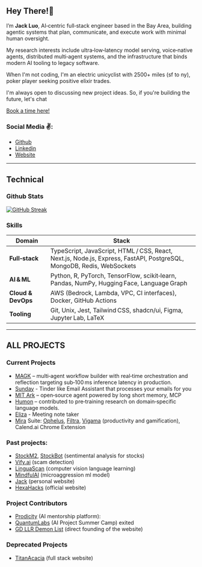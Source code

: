 ## Hey There!👋
I’m **Jack Luo**, AI‑centric full‑stack engineer based in the Bay Area, building agentic systems that plan, communicate, and execute work with minimal human oversight.

My research interests include ultra‑low‑latency model serving, voice‑native agents, distributed multi‑agent systems, and the infrastructure that binds modern AI tooling to legacy software.

When I'm not coding, I'm an electric unicyclist with 2500+ miles (sf to ny), poker player seeking positive elixir trades.

I'm always open to discussing new project ideas. So, if you're building the future, let's chat

[Book a time here!](https://calendly.com/jackluo)

### Social Media ✌️:
- [Github](https://www.github.com/thejackluo)
- [Linkedin](https://www.linkedin.com/in/thejackluo)
- [Website](https://www.jack-luo.com)

---
## Technical
### Github Stats
[![GitHub Streak](https://streak-stats.demolab.com?user=thejackluo&theme=dark&date_format=M%20j%5B%2C%20Y%5D)](https://git.io/streak-stats)

### Skills
| Domain | Stack |
|--------|-------|
| **Full‑stack** | TypeScript, JavaScript, HTML / CSS, React, Next.js, Node.js, Express, FastAPI, PostgreSQL, MongoDB, Redis, WebSockets |
| **AI & ML** | Python, R, PyTorch, TensorFlow, scikit‑learn, Pandas, NumPy, Hugging Face, Language Graph |
| **Cloud & DevOps** | AWS (Bedrock, Lambda, VPC, CI interfaces), Docker, GitHub Actions |
| **Tooling** | Git, Unix, Jest, Tailwind CSS, shadcn/ui, Figma, Jupyter Lab, LaTeX |
---
## ALL PROJECTS
### Current Projects
- [MAGK](https://github.com/magk-app) – multi‑agent workflow builder with real‑time orchestration and reflection targeting sub‑100 ms inference latency in production.
- [Sunday](https://github.com/magk-app/sunday) - Tinder like Email Assistant that processes your emails for you
- [MIT Ark](https://github.com/SGIARK/ARK2.0) – open‑source agent powered by long short memory, MCP
- [Humon](https://humon.org) – contributed to pre‑training research on domain‑specific language models.
- [Eliza](https://github.com/thejackluo/eliza) - Meeting note taker
- [Mira](https://github.com/thejackluo/mira) Suite: [Ophelus](https://github.com/thejackluo/ophelus), [Filtra](https://github.com/theivanyeung/Filtra),  [Vigama](https://vigama.tech) (productivity and gamification), Calend.ai Chrome Extension

### Past projects:
- [StockM2](https://github.com/thejackluo/stock-model-v2), [StockBot](https://github.com/thejackluo/stockbot) (sentimental analysis for stocks)
- [Vify.ai](https://github.com/thejackluo/calhacks-ai-24) (scam detection)
- [LinguaScan](https://github.com/thejackluo/lingua-scan) (computer vision language learning)
- [MindfulAI](https://github.com/thejackluo/mindfulai) (microaggression ml model)
- [Jack](https://jack-luo.com) (personal website)
- [HexaHacks](https://hexahacks.com) (official website)

### Project Contributors
- [Prodicity](https://prodicity.org) (AI mentorship platform): 
- [QuantumLabs](https://quantumlabs.academy) (AI Project Summer Camp) exited
- [GD LLR Demon List](https://gdlrrlist.com/) (direct founding of the website)

### Deprecated Projects
- [TitanAcacia](https://titanacacia.com) (full stack website)
